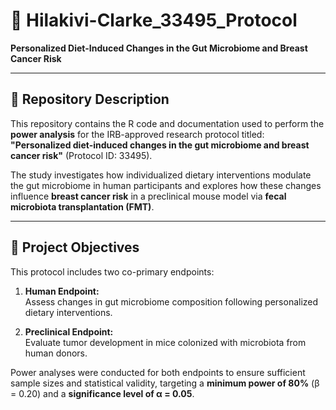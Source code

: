 # 🧬 Hilakivi-Clarke_33495_Protocol  
**Personalized Diet-Induced Changes in the Gut Microbiome and Breast Cancer Risk**

---

## 📁 Repository Description

This repository contains the R code and documentation used to perform the **power analysis** for the IRB-approved research protocol titled:  
**"Personalized diet-induced changes in the gut microbiome and breast cancer risk"** (Protocol ID: 33495).

The study investigates how individualized dietary interventions modulate the gut microbiome in human participants and explores how these changes influence **breast cancer risk** in a preclinical mouse model via **fecal microbiota transplantation (FMT)**.

---

## 🎯 Project Objectives

This protocol includes two co-primary endpoints:

1. **Human Endpoint:**  
   Assess changes in gut microbiome composition following personalized dietary interventions.

2. **Preclinical Endpoint:**  
   Evaluate tumor development in mice colonized with microbiota from human donors.

Power analyses were conducted for both endpoints to ensure sufficient sample sizes and statistical validity, targeting a **minimum power of 80%** (β = 0.20) and a **significance level of α = 0.05**.

